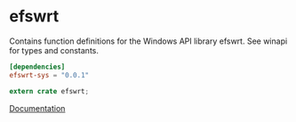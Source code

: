 # efswrt #
Contains function definitions for the Windows API library efswrt. See winapi for types and constants.

```toml
[dependencies]
efswrt-sys = "0.0.1"
```

```rust
extern crate efswrt;
```

[Documentation](https://retep998.github.io/doc/winapi/efswrt/)
